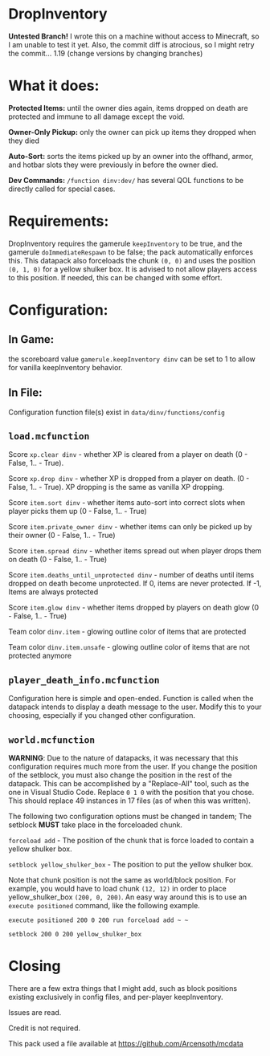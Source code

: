 # DropInventory
**Untested Branch!** I wrote this on a machine without access to Minecraft, so I am unable to test it yet. Also, the commit diff is atrocious, so I might retry the commit...
1.19 (change versions by changing branches)

# What it does: 
**Protected Items:** until the owner dies again, items dropped on death are protected and immune to all damage except the void. 

**Owner-Only Pickup:** only the owner can pick up items they dropped when they died

**Auto-Sort:** sorts the items picked up by an owner into the offhand, armor, and hotbar slots they were previously in before the owner died.

**Dev Commands:** `/function dinv:dev/` has several QOL functions to be directly called for special cases.

# Requirements: 
DropInventory requires the gamerule `keepInventory` to be true, and the gamerule `doImmediateRespawn` to be false; the pack automatically enforces this. This datapack also forceloads the chunk `(0, 0)` and uses the position `(0, 1, 0)` for a yellow shulker box. It is advised to not allow players access to this position. If needed, this can be changed with some effort.

# Configuration: 
## In Game: 
the scoreboard value `gamerule.keepInventory dinv` can be set to 1 to allow for vanilla keepInventory behavior.
## In File: 
Configuration function file(s) exist in `data/dinv/functions/config`
## `load.mcfunction`
Score `xp.clear dinv` - whether XP is cleared from a player on death (0 - False, 1.. - True).

Score `xp.drop dinv` - whether XP is dropped from a player on death. (0 - False, 1.. - True). XP dropping is the same as vanilla XP dropping. 

Score `item.sort dinv` - whether items auto-sort into correct slots when player picks them up (0 - False, 1.. - True)

Score `item.private_owner dinv` - whether items can only be picked up by their owner (0 - False, 1.. - True)

Score `item.spread dinv` - whether items spread out when player drops them on death (0 - False, 1.. - True)

Score `item.deaths_until_unprotected dinv` - number of deaths until items dropped on death become unprotected. If 0, items are never protected. If -1, Items are always protected

Score `item.glow dinv` - whether items dropped by players on death glow (0 - False, 1.. - True)

Team color `dinv.item` - glowing outline color of items that are protected

Team color `dinv.item.unsafe` - glowing outline color of items that are not protected anymore

## `player_death_info.mcfunction`
Configuration here is simple and open-ended. Function is called when the datapack intends to display a death message to the user. Modify this to your choosing, especially if you changed other configuration.

## `world.mcfunction`
**WARNING**: Due to the nature of datapacks, it was necessary that this configuration requires much more from the user. If you change the position of the setblock, you must also change the position in the rest of the datapack. This can be accomplished by a "Replace-All" tool, such as the one in Visual Studio Code. Replace `0 1 0` with the position that you chose. This should replace 49 instances in 17 files (as of when this was written).

The following two configuration options must be changed in tandem; The setblock **MUST** take place in the forceloaded chunk.

`forceload add` - The position of the chunk that is force loaded to contain a yellow shulker box. 

`setblock yellow_shulker_box` - The position to put the yellow shulker box.

Note that chunk position is not the same as world/block position. For example, you would have to load chunk `(12, 12)` in order to place yellow_shulker_box `(200, 0, 200)`. An easy way around this is to use an `execute positioned` command, like the following example.

`execute positioned 200 0 200 run forceload add ~ ~`

`setblock 200 0 200 yellow_shulker_box`

# Closing
There are a few extra things that I might add, such as block positions existing exclusively in config files, and per-player keepInventory.

Issues are read.

Credit is not required.

This pack used a file available at https://github.com/Arcensoth/mcdata





